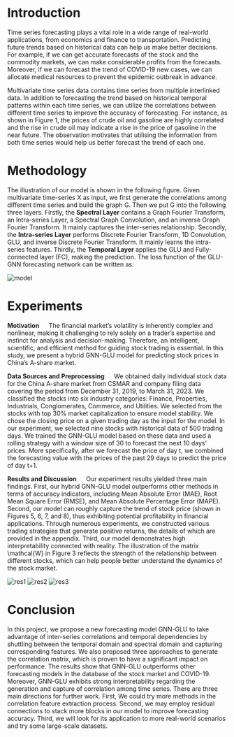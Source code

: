 # Introduction

Time series forecasting plays a vital role in a wide range of real-world applications, from economics and finance to 
transportation. Predicting future trends based on historical data can help us make better decisions. For example, if we
can get accurate forecasts of the stock and the commodity markets, we can make considerable profits from the forecasts.
Moreover, if we can forecast the trend of COVID-19 new cases, we can allocate medical resources to prevent the epidemic
outbreak in advance.

Multivariate time series data contains time series from multiple interlinked data. In addition to forecasting the trend
based on historical temporal patterns within each time series, we can utilize the correlations between different time series
to improve the accuracy of forecasting. For instance, as shown in Figure 1, the prices of crude oil and gasoline are highly
correlated and the rise in crude oil may indicate a rise in the price of gasoline in the near future. The observation motivates
that utilising the information from both time series would help us better forecast the trend of each one.


# Methodology

The illustration of our model is shown in the following figure. Given multivariate time-series X as input, we first generate the
correlations among different time series and build the graph G. Then we put G into the following three layers. Firstly, the **Spectral Layer** contains a Graph Fourier Transform, an Intra-series Layer, a Spectral Graph Convolution, and an
inverse Graph Fourier Transform. It mainly captures the inter-series relationship. Secondly, the **Intra-series Layer**
performs Discrete Fourier Transform, 1D Convolution, GLU, and inverse Discrete Fourier Transform. It mainly learns
the intra-series features. Thirdly, the **Temporal Layer** applies the GLU and Fully-connected layer (FC), making the
prediction. The loss function of the GLU-GNN forecasting network can be written as:

![model](https://github.com/eas0N0/eas0N0.github.io/assets/129197157/182b0f63-1cff-48fa-b49f-70fee4878727)

# Experiments

**Motivation** &emsp; The financial market’s volatility is inherently complex and nonlinear, making it challenging to rely solely
on a trader’s expertise and instinct for analysis and decision-making. Therefore, an intelligent, scientific, and efficient
method for guiding stock trading is essential. In this study, we present a hybrid GNN-GLU model for predicting stock
prices in China’s A-share market.

**Data Sources and Preprocessing** &emsp; We obtained daily individual stock data for the China A-share market from CSMAR
and company filing data covering the period from December 31, 2019, to March 31, 2023. We classified the stocks into
six industry categories: Finance, Properties, Industrials, Conglomerates, Commerce, and Utilities. We selected from the
stocks with top 30% market capitalization to ensure model stability.
We chose the closing price on a given trading day as the input for the model. In our experiment, we selected nine stocks
with historical data of 500 trading days. We trained the GNN-GLU model based on these data and used a rolling strategy
with a window size of 30 to forecast the next 10 days’ prices. More specifically, after we forecast the price of day t, we
combined the forecasting value with the prices of the past 29 days to predict the price of day t+1.

**Results and Discussion** &emsp; Our experiment results yielded three main findings. First, our hybrid GNN-GLU model
outperforms other methods in terms of accuracy indicators, including Mean Absolute Error (MAE), Root Mean Square
Error (RMSE), and Mean Absolute Percentage Error (MAPE). Second, our model can roughly capture the trend of stock
price (shown in Figures 5, 6, 7, and 8), thus exhibiting potential profitability in financial applications. Through numerous
experiments, we constructed various trading strategies that generate positive returns, the details of which are provided in
the appendix. Third, our model demonstrates high interpretability connected with reality. The illustration of the matrix
\mathcal{W}  in Figure 3 reflects the strength of the relationship between different stocks, which can help people better understand
the dynamics of the stock market.

![res1](https://github.com/eas0N0/eas0N0.github.io/assets/129197157/2d7f4417-6f02-4628-b2d7-ba94af2628d4)
![res2](https://github.com/eas0N0/eas0N0.github.io/assets/129197157/8c9d1402-c644-4a9a-8d11-f5a9ef42049c)
![res3](https://github.com/eas0N0/eas0N0.github.io/assets/129197157/d87afc81-f77e-4c72-9589-8cc66c0e0f4d)

# Conclusion
In this project, we propose a new forecasting model GNN-GLU to take advantage of inter-series correlations and temporal
dependencies by shuttling between the temporal domain and spectral domain and capturing corresponding features.
We also proposed three approaches to generate the correlation matrix, which is proven to have a significant impact on
performance. The results show that GNN-GLU outperforms other forecasting models in the database of the stock market
and COVID-19. Moreover, GNN-GLU exhibits strong interpretability regarding the generation and capture of correlation
among time series. There are three main directions for further work. First, We could try more methods in the correlation
feature extraction process. Second, we may employ residual connections to stack more blocks in our model to improve
forecasting accuracy. Third, we will look for its application to more real-world scenarios and try some large-scale datasets.

